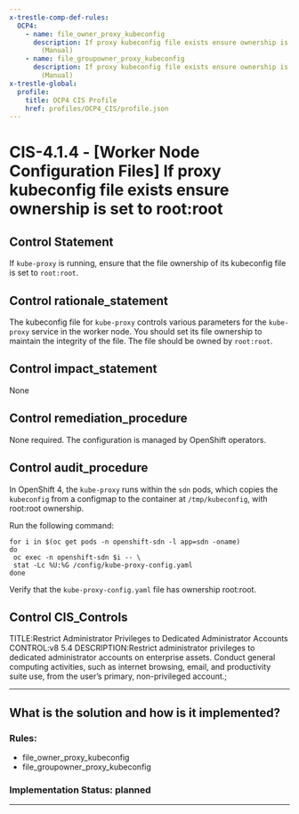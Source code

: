 ```yaml
---
x-trestle-comp-def-rules:
  OCP4:
    - name: file_owner_proxy_kubeconfig
      description: If proxy kubeconfig file exists ensure ownership is set to root:root
        (Manual)
    - name: file_groupowner_proxy_kubeconfig
      description: If proxy kubeconfig file exists ensure ownership is set to root:root
        (Manual)
x-trestle-global:
  profile:
    title: OCP4 CIS Profile
    href: profiles/OCP4_CIS/profile.json
---
```


# CIS-4.1.4 - \[Worker Node Configuration Files\] If proxy kubeconfig file exists ensure ownership is set to root:root

## Control Statement

If `kube-proxy` is running, ensure that the file ownership of its kubeconfig file is set to `root:root`.

## Control rationale_statement

The kubeconfig file for `kube-proxy` controls various parameters for the `kube-proxy` service in the worker node. You should set its file ownership to maintain the integrity of the file. The file should be owned by `root:root`.

## Control impact_statement

None

## Control remediation_procedure

None required. The configuration is managed by OpenShift operators.

## Control audit_procedure

In OpenShift 4, the `kube-proxy` runs within the `sdn` pods, which copies the `kubeconfig` from a configmap to the container at `/tmp/kubeconfig`, with root:root ownership. 

Run the following command:

```
for i in $(oc get pods -n openshift-sdn -l app=sdn -oname)
do
 oc exec -n openshift-sdn $i -- \
 stat -Lc %U:%G /config/kube-proxy-config.yaml
done
```

Verify that the `kube-proxy-config.yaml` file has ownership root:root.

## Control CIS_Controls

TITLE:Restrict Administrator Privileges to Dedicated Administrator Accounts CONTROL:v8 5.4 DESCRIPTION:Restrict administrator privileges to dedicated administrator accounts on enterprise assets. Conduct general computing activities, such as internet browsing, email, and productivity suite use, from the user’s primary, non-privileged account.;

______________________________________________________________________

## What is the solution and how is it implemented?

<!-- For implementation status enter one of: implemented, partial, planned, alternative, not-applicable -->

<!-- Note that the list of rules under ### Rules: is read-only and changes will not be captured after assembly to JSON -->

<!-- Add control implementation description here for control: CIS-4.1.4 -->

### Rules:

  - file_owner_proxy_kubeconfig
  - file_groupowner_proxy_kubeconfig

### Implementation Status: planned

______________________________________________________________________
